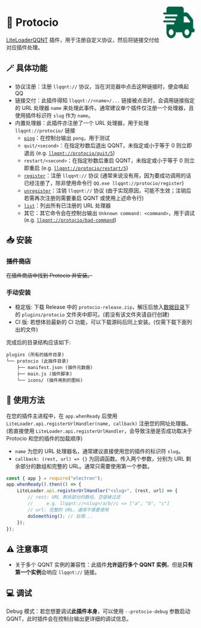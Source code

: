 <img src="./icons/icon.svg" align="right" style="width: 6em; height: 6em;"></img>

# 🚚 Protocio

[LiteLoaderQQNT](https://github.com/mo-jinran/LiteLoaderQQNT) 插件，用于注册自定义协议，然后将链接交付给对应插件处理。

## 🪄 具体功能

- 协议注册：注册 `llqqnt://` 协议，当在浏览器中点击这种链接时，便会唤起 QQ
- 链接交付：此插件得知 `llqqnt://<name>/...` 链接被点击时，会调用链接指定的 URL 处理器 `name` 来处理此事件。通常建议单个插件仅注册一个处理器，且使用插件标识符 `slug` 作为 `name`。
- 内置处理器：此插件亦注册了一个 URL 处理器，用于处理 `llqqnt://protocio/` 链接
    - [`ping`](llqqnt://protocio/ping)：在控制台输出 `pong`，用于测试
    - `quit/<second>`：在指定秒数后退出 QQNT，未指定或小于等于 0 则立即退出 (e.g. [`llqqnt://protocio/quit/5`](llqqnt://protocio/quit/5))
    - `restart/<second>`：在指定秒数后重启 QQNT，未指定或小于等于 0 则立即重启 (e.g. [`llqqnt://protocio/restart/5`](llqqnt://protocio/restart/5))
    - [`register`](llqqnt://protocio/register)：注册 `llqqnt://` 协议 (通常来说没有用，因为要成功调用的话已经注册了，除非使用命令行 `QQ.exe llqqnt://protocio/register`)
    - [`unregister`](llqqnt://protocio/unregister)：注销 `llqqnt://` 协议 (由于实现原因，可能不生效；注销后若需再次注册则需要重启 QQNT 或使用上述命令行)
    - [`list`](llqqnt://protocio/list)：列出所有已注册的 URL 处理器
    - 其它：其它命令会在控制台输出 `Unknown command: <command>`，用于调试 (e.g. [`llqqnt://protocio/bad-command`](llqqnt://protocio/bad-command))

## 📥 安装

### ~~插件商店~~

~~在插件商店中找到 Protocio 并安装。~~

### 手动安装

- 稳定版: 下载 Release 中的 `protocio-release.zip`，解压后放入[数据目录](https://github.com/mo-jinran/LiteLoaderQQNT-Plugin-Template/wiki/1.%E4%BA%86%E8%A7%A3%E6%95%B0%E6%8D%AE%E7%9B%AE%E5%BD%95%E7%BB%93%E6%9E%84#liteloader%E7%9A%84%E6%95%B0%E6%8D%AE%E7%9B%AE%E5%BD%95)下的 `plugins/protocio` 文件夹中即可。(若没有该文件夹请自行创建)
- CI 版: 若想体验最新的 CI 功能，可以下载源码后同上安装。(仅需下载下面列出的文件)

完成后的目录结构应该如下:

```
plugins (所有的插件目录)
└── protocio (此插件目录)
    ├── manifest.json (插件元数据)
    ├── main.js (插件脚本)
    └── icons/ (插件用到的图标)
```

## 🤔 使用方法

在您的插件主进程中，在 `app.whenReady` 后使用 `LiteLoader.api.registerUrlHandler(name, callback)` 注册您的网址处理器。(若直接使用 `LiteLoader.api.registerUrlHandler`，会导致注册是否成功取决于 Protocio 和您的插件的加载顺序)

- `name` 为您的 URL 处理器名，通常建议直接使用您的插件的标识符 `slug`。
- `callback: (rest, url) => {}` 为回调函数。传入两个参数，分别为 URL 剩余部分的数组和完整的 URL。通常只需要使用第一个参数。

```javascript
const { app } = require("electron");
app.whenReady().then(() => {
    LiteLoader.api.registerUrlHandler("<slug>", (rest, url) => {
        // rest: URL 剩余部分的数组，空值被过滤
        //     e.g. llqqnt://<slug>/a/b//c => ["a", "b", "c"]
        // url: 完整的 URL，通常不需要使用
        doSomething(); // 处理...
    });
});
```

## ⚠️ 注意事项

- 关于多个 QQNT 实例的兼容性：此插件**允许运行多个 QQNT 实例**，但是**只有第一个实例**会响应 `llqqnt://` 链接。

## 💻 调试

Debug 模式：若您想要调试**此插件本身**，可以使用 `--protocio-debug` 参数启动 QQNT，此时插件会在控制台输出更详细的调试信息。
